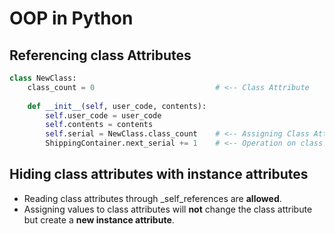 # OOP in Python


## Referencing class Attributes
```python
class NewClass:
    class_count = 0                           # <-- Class Attribute
    
    def __init__(self, user_code, contents):
        self.user_code = user_code
        self.contents = contents
        self.serial = NewClass.class_count    # <-- Assigning Class Attribute reference to instance attibute
        ShippingContainer.next_serial += 1    # <-- Operation on class attribute through class instance attribute
```

## Hiding class attributes with instance attributes
* Reading class attributes through _self_references are **allowed**.
* Assigning values to class attributes will **not** change the class attribute but create a **new instance attribute**.
